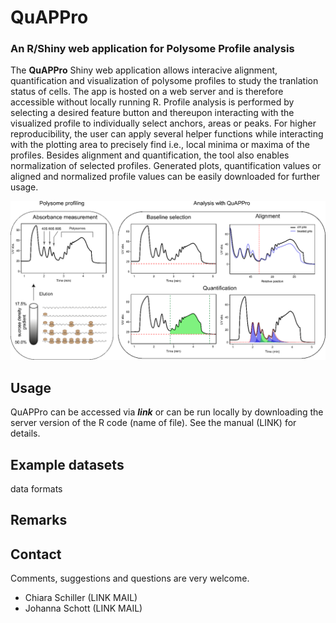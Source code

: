 # QuAPPro

### An R/Shiny web application for Polysome Profile analysis




The **QuAPPro** Shiny web application allows interacive alignment, quantification and visualization of polysome profiles to study the tranlation status of cells. The app is hosted on a web server and is therefore accessible without locally running R. Profile analysis is performed by selecting a desired feature button and thereupon interacting with the visualized profile to individually select anchors, areas or peaks. For higher reproducibility, the user can apply several helper functions while interacting with the plotting area to precisely find i.e., local minima or maxima of the profiles. Besides alignment and quantification, the tool also enables normalization of selected profiles. Generated plots, quantification values or aligned and normalized profile values can be easily downloaded for further usage.



![alt text](https://github.com/johannaschott/QuAPPro/blob/main/Figure1.png)



## Usage

QuAPPro can be accessed  via ***link*** or can be run locally by downloading the server version of the R code (name of file).
See the manual (LINK) for details. 

## Example datasets

data formats


## Remarks

## Contact

Comments, suggestions and questions are very welcome.
- Chiara Schiller (LINK MAIL)
- Johanna Schott (LINK MAIL)
